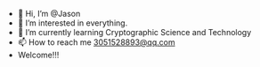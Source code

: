 - 👋 Hi, I’m @Jason
- 👀 I’m interested in everything.
- 🌱 I’m currently learning Cryptographic Science and Technology
- 📫 How to reach me 3051528893@qq.com
- Welcome!!!

<!---
Fighting05/Fighting05 is a ✨ special ✨ repository because its `README.md` (this file) appears on your GitHub profile.
You can click the Preview link to take a look at your changes.
--->
